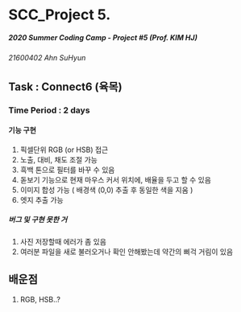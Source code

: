# SCC_Project 5.
##### 2020 Summer Coding Camp - Project #5 (Prof. KIM HJ)
###### 21600402 Ahn SuHyun


## Task : Connect6 (육목) 
### Time Period : 2 days






#### 기능 구현
1. 픽셀단위 RGB (or HSB) 접근 
2. 노출, 대비, 채도 조절 가능
3. 흑백 톤으로 필터를 바꾸 수 있음 
4. 돋보기 기능으로 현재 마우스 커서 위치에, 배율을 두고 할 수 있음
5. 이미지 합성 가능 ( 배경색 (0,0) 추출 후 동일한 색을 지움 )
6. 엣지 추출 가능

##### 버그 및 구현 못한 거 
1. 사진 저장할때 에러가 좀 있음 
2. 여러분 파일을 새로 불러오거나 확인 안해봤는데 약간의 삐걱 거림이 있음 

## 배운점 
1. RGB, HSB..?
